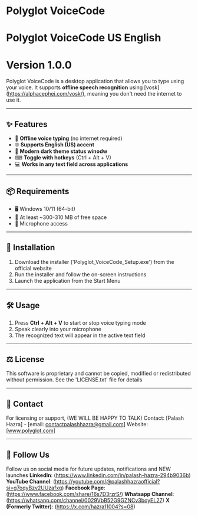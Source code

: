 # Polyglot VoiceCode
# Polyglot VoiceCode US English
# Version 1.0.0

Polyglot VoiceCode is a desktop application that allows you to type using your voice. It supports **offline speech recognition** using [vosk] (https://alphacephei.com/vosk/), meaning you don't need the internet to use it.

----

## ✨ Features
- 🎤 **Offline voice typing** (no internet required)
- 🌐 **Supports English (US) accent**
- 🖤 **Modern dark theme status winodw**
- ⌨ **Toggle with hotkeys** (Ctrl + Alt + V)
- 💻 **Works in any text field across applications**

----

## 📦 Requirements 
- 🖥 Windows 10/11 (64-bit)
- 💽 At least ~300-310 MB of free space
- 🎤 Microphone access

----

## 🧰 Installation
1. Download the installer ('Polyglot_VoiceCode_Setup.exe') from the official website
2. Run the installer and follow the on-screen instructions
3. Launch the application from the Start Menu

----

## 🛠 Usage
1. Press **Ctrl + Alt + V** to start or stop voice typing mode
2. Speak clearly into your microphone
3. The recognized text will appear in the active text field

----

## ⚖ License
This software is proprietary and cannot be copied, modified or redistributed without permission.
See the 'LICENSE.txt' file for details

----

## 📡 Contact
For licensing or support, (WE WILL BE HAPPY TO TALK)
Contact: [Palash Hazra] - [email: contactpalashhazra@gmail.com]
Website: [www.polyglot.com]

----

## 🤝 Follow Us 
Follow us on social media for future updates, notifications and NEW launches
**LinkedIn**: (https://www.linkedin.com/in/palash-hazra-294b9036b)
**YouTube Channel**: (https://youtube.com/@palashhazraofficial?si=g7oqyBzv2UUzafxg)
**Facebook Page**: (https://www.facebook.com/share/16s7D3rzrS/)
**Whatsapp Channel**: (https://whatsapp.com/channel/0029VbB52G9GZNCv3boyEL27)
**X (Formerly Twitter)**: (https://x.com/hazra11004?s=08)
